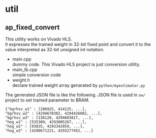 # util  
## ap_fixed_convert  
This utility works on Vivado HLS.  
It expresses the trained weight in 32-bit fixed point and convert it to the value interpreted as 32-bit unsigned int notation.  
- main.cpp  
 dummy code. This Vivado HLS project is just conversion utility.  
- main_tb.cpp  
 simple conversion code  
- weight.h  
 declare trained weight array genarated by `python/myestimator.py`  

The generated JSON file is like the following. JSON file is used in  `sw/` project to set trained parameter to BRAM. 
```
{"bgrhsv_w1" : [286925, 414125, ...],
"bgrhsv_w2" : [4294678382, 4294426082, ...],
"bgrhsv_w3" : [136128, 4294683817, ...],
"hog_w1" : [535309, 4293005267, ...],
"hog_w2" : [93835, 4293342059, ...],
"hog_w3" : [4288671221, 4293277452, ...}
```